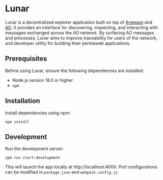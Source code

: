 # Lunar

Lunar is a decentralized explorer application built on top of [Arweave](https://arweave/org) and [AO](https://ao.arweave.net). It provides an interface for discovering, inspecting, and interacting with messages exchanged across the AO network. By surfacing AO messages and processes, Lunar aims to improve traceability for users of the network, and developer utility for building their permaweb applications.

## Prerequisites

Before using Lunar, ensure the following dependencies are installed:

- Node.js version 18.0 or higher
- `npm`

## Installation

Install dependencies using npm:

`npm install`

## Development

Run the development server:

`npm run start:development`

This will launch the app locally at http://localhost:4000. Port configurations can be modified in `package.json` and `webpack.config.js`
